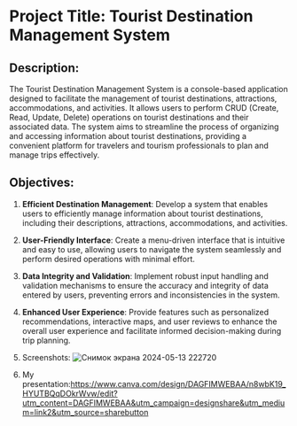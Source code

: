 # Project Title: Tourist Destination Management System

## Description:
The Tourist Destination Management System is a console-based application designed to facilitate the management of tourist destinations, attractions, accommodations, and activities. It allows users to perform CRUD (Create, Read, Update, Delete) operations on tourist destinations and their associated data. The system aims to streamline the process of organizing and accessing information about tourist destinations, providing a convenient platform for travelers and tourism professionals to plan and manage trips effectively.

## Objectives:
1. **Efficient Destination Management**: Develop a system that enables users to efficiently manage information about tourist destinations, including their descriptions, attractions, accommodations, and activities.

2. **User-Friendly Interface**: Create a menu-driven interface that is intuitive and easy to use, allowing users to navigate the system seamlessly and perform desired operations with minimal effort.

3. **Data Integrity and Validation**: Implement robust input handling and validation mechanisms to ensure the accuracy and integrity of data entered by users, preventing errors and inconsistencies in the system.

4. **Enhanced User Experience**: Provide features such as personalized recommendations, interactive maps, and user reviews to enhance the overall user experience and facilitate informed decision-making during trip planning.

5.   Screenshots:
![Снимок экрана 2024-05-13 222720](https://github.com/spa1re4/final-project/assets/150504411/2b007df7-a721-4f48-a33e-ed0536330205)



6.   My presentation:https://www.canva.com/design/DAGFIMWEBAA/n8wbK19_HYUTBQqDOkrWvw/edit?utm_content=DAGFIMWEBAA&utm_campaign=designshare&utm_medium=link2&utm_source=sharebutton
